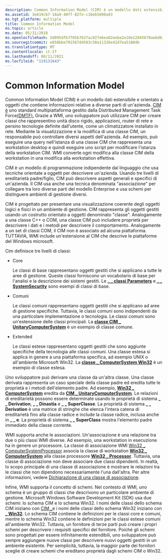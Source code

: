 ```yaml
---
description: Common Information Model (CIM) è un modello dati estensibile e orientato a oggetti che contiene informazioni relative a diverse parti di un'azienda.
ms.assetid: 3e619cb7-18a9-40ff-82fe-c10eb5090a93
ms.tgt_platform: multiple
title: Common Information Model
ms.topic: article
ms.date: 05/31/2018
ms.openlocfilehash: 5d095dfb7f05b7637ac027e6ea02eeba2e10e12845670aebd635e50e8c3265fa
ms.sourcegitcommit: e858bbe701567d4583c50a11326e42d7ea51804b
ms.translationtype: MT
ms.contentlocale: it-IT
ms.lasthandoff: 08/11/2021
ms.locfileid: "119131643"
---
```

# <a name="common-information-model"></a>Common Information Model

Common Information Model (CIM) è un modello dati estensibile e orientato a oggetti che contiene informazioni relative a diverse parti di un'azienda. [CIM è](https://www.dmtf.org/standards/cim) uno standard multipiattaforma gestito dalla Distributed Management Task Force[(DMTF).](https://www.dmtf.org/) Grazie a WMI, uno sviluppatore può utilizzare CIM per creare classi che rappresentino unità disco rigido, applicazioni, router di rete e persino tecnologie definite dall'utente, come un climatizzatore installato in rete. Mediante la visualizzazione e la modifica di una classe CIM, un responsabile può controllare diversi aspetti dell'azienda. Ad esempio, può eseguire una query nell'istanza di una classe CIM che rappresenta una workstation desktop e quindi eseguire uno script per modificare l'istanza della workstation CIM. WMI converte ogni modifica alla classe CIM della workstation in una modifica alla workstation effettiva.

CIM è un modello di programmazione indipendente dal linguaggio che usa tecniche orientate a oggetti per descrivere un'azienda. Usando tre livelli di ereditarietà padre/figlio, CIM può descrivere aspetti generali e specifici di un'azienda. Il CIM usa anche una tecnica denominata "associazione" per collegare tra loro diverse parti del modello Enterprise e usa schemi per distinguere ambienti di gestione diversi.

CIM è progettato per presentare una visualizzazione coerente degli oggetti logici e fisici in un ambiente di gestione. CIM rappresenta gli oggetti gestiti usando un costrutto orientato a oggetti denominato "classe". Analogamente a una classe C++ o COM, una classe CIM può includere proprietà per descrivere i dati e i metodi per descrivere il comportamento. Analogamente a un set di classi COM, il CIM non è associato ad alcuna piattaforma. TUTTAVIA, WMI include un'estensione al CIM che descrive le piattaforme del Windows microsoft.

Cim definisce tre livelli di classi:

-   Core

    Le classi di base rappresentano oggetti gestiti che si applicano a tutte le aree di gestione. Queste classi forniscono un vocabolario di base per l'analisi e la descrizione dei sistemi gestiti. Le [**\_ \_ classi Parameters**](--parameters.md) e [**\_ \_ SystemSecurity**](--systemsecurity.md) sono esempi di classi di base.

-   Comuni

    Le classi comuni rappresentano oggetti gestiti che si applicano ad aree di gestione specifiche. Tuttavia, le classi comuni sono indipendenti da una particolare implementazione o tecnologia. Le classi comuni sono un'estensione delle classi principali. La [**classe CIM \_ UnitaryComputerSystem**](/windows/desktop/CIMWin32Prov/cim-unitarycomputersystem) è un esempio di classe comune.

-   Extended

    Le classi estese rappresentano oggetti gestiti che sono aggiunte specifiche della tecnologia alle classi comuni. Una classe estesa si applica in genere a una piattaforma specifica, ad esempio UNIX o all'ambiente Microsoft Win32. La [**classe \_ ComputerSystem Win32**](/windows/desktop/CIMWin32Prov/win32-computersystem) è un esempio di classe estesa.

Uno sviluppatore può derivare una classe da un'altra classe. Una classe derivata rappresenta un caso speciale della classe padre ed eredita tutte le proprietà e i metodi dell'elemento padre. Ad esempio, [**Win32 \_ ComputerSystem**](/windows/desktop/CIMWin32Prov/win32-computersystem) eredita da [**CIM \_ UnitaryComputerSystem**](/windows/desktop/CIMWin32Prov/cim-unitarycomputersystem). Le relazioni di ereditarietà possono essere determinate usando le proprietà di sistema **\_ \_ Derivation**, **\_ \_ Dinastia** e **\_ \_ SuperClasse**. La proprietà di sistema **\_ \_ Derivation** è una matrice di stringhe che elenca l'intera catena di ereditarietà fino alla classe radice e include la classe radice, inclusa anche in **\_ \_ e**. La proprietà di sistema **\_ \_ SuperClass** mostra l'elemento padre immediato della classe corrente.

WMI supporta anche le associazioni. Un'associazione è una relazione tra due o più classi WMI diverse. Ad esempio, una workstation in esecuzione ha in genere un processore. La classe di associazione WMI [Win32 \_ ComputerSystemProcessor](/windows/desktop/CIMWin32Prov/win32-computersystemprocessor) associa la classe di workstation [**Win32 \_ ComputerSystem**](/windows/desktop/CIMWin32Prov/win32-computersystem) alla classe processore [**Win32 \_ Processor**](/windows/desktop/CIMWin32Prov/win32-processor). Tuttavia, una classe di associazione non deve associare due classi dipendenti. In realtà, lo scopo principale di una classe di associazione è mostrare le relazioni tra le classi che non dipendono necessariamente l'una dall'altra. Per altre informazioni, vedere [Dichiarazione di una classe di associazione](declaring-an-association-class.md).

Infine, WMI supporta il concetto di schemi. Nel contesto di WMI, uno schema è un gruppo di classi che descrivono un particolare ambiente di gestione. Microsoft Windows Software Development Kit (SDK) usa due schemi: lo schema CIM e lo schema Win32. I nomi delle classi dello schema CIM iniziano con [CIM \_](cimclas.md)e i nomi delle classi dello schema Win32 iniziano con [**\_ Win32**](/windows/desktop/CIMWin32Prov/win32-provider). Lo schema CIM contiene le definizioni per le classi core e comuni, mentre lo schema Win32 contiene le definizioni per le classi estese comuni all'ambiente Win32. Tuttavia, un fornitore di terze parti può creare i propri schemi per descrivere i requisiti specifici del fornitore. Poiché gli schemi sono progettati per essere infinitamente estendibili, uno sviluppatore può sempre aggiungere nuove classi per descrivere nuovi oggetti gestiti in un ambiente esistente. Per semplicità, tuttavia, la maggior parte dei fornitori sceglie di creare schemi che ereditano proprietà dagli schemi CIM o Win32.

 

 
